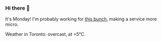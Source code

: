 ### Hi there :wave:

It's Monday! I'm probably working for [this bunch](https://github.com/kohofinancial), making a service more micro.

Weather in Toronto: overcast, at +5°C.
